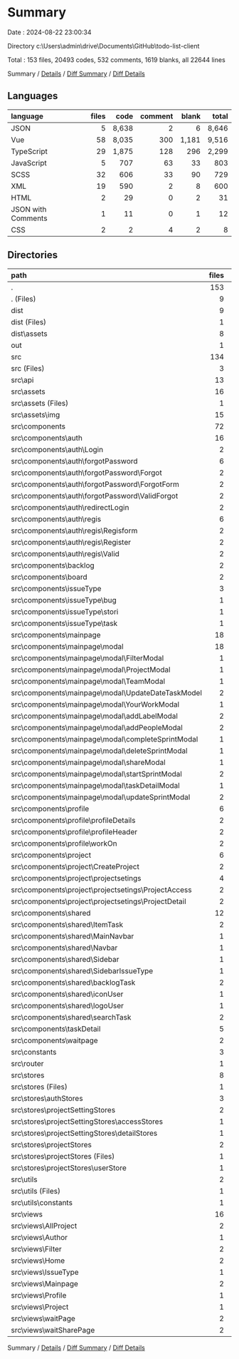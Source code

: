 # Summary

Date : 2024-08-22 23:00:34

Directory c:\\Users\\admin\\drive\\Documents\\GitHub\\todo-list-client

Total : 153 files,  20493 codes, 532 comments, 1619 blanks, all 22644 lines

Summary / [Details](details.md) / [Diff Summary](diff.md) / [Diff Details](diff-details.md)

## Languages
| language | files | code | comment | blank | total |
| :--- | ---: | ---: | ---: | ---: | ---: |
| JSON | 5 | 8,638 | 2 | 6 | 8,646 |
| Vue | 58 | 8,035 | 300 | 1,181 | 9,516 |
| TypeScript | 29 | 1,875 | 128 | 296 | 2,299 |
| JavaScript | 5 | 707 | 63 | 33 | 803 |
| SCSS | 32 | 606 | 33 | 90 | 729 |
| XML | 19 | 590 | 2 | 8 | 600 |
| HTML | 2 | 29 | 0 | 2 | 31 |
| JSON with Comments | 1 | 11 | 0 | 1 | 12 |
| CSS | 2 | 2 | 4 | 2 | 8 |

## Directories
| path | files | code | comment | blank | total |
| :--- | ---: | ---: | ---: | ---: | ---: |
| . | 153 | 20,493 | 532 | 1,619 | 22,644 |
| . (Files) | 9 | 7,878 | 5 | 14 | 7,897 |
| dist | 9 | 606 | 33 | 14 | 653 |
| dist (Files) | 1 | 16 | 0 | 1 | 17 |
| dist\\assets | 8 | 590 | 33 | 13 | 636 |
| out | 1 | 830 | 0 | 0 | 830 |
| src | 134 | 11,179 | 494 | 1,591 | 13,264 |
| src (Files) | 3 | 20 | 2 | 7 | 29 |
| src\\api | 13 | 1,398 | 60 | 228 | 1,686 |
| src\\assets | 16 | 512 | 4 | 9 | 525 |
| src\\assets (Files) | 1 | 5 | 2 | 2 | 9 |
| src\\assets\\img | 15 | 507 | 2 | 7 | 516 |
| src\\components | 72 | 7,136 | 281 | 1,066 | 8,483 |
| src\\components\\auth | 16 | 1,034 | 29 | 165 | 1,228 |
| src\\components\\auth\\Login | 2 | 147 | 5 | 22 | 174 |
| src\\components\\auth\\forgotPassword | 6 | 415 | 15 | 68 | 498 |
| src\\components\\auth\\forgotPassword\\Forgot | 2 | 102 | 3 | 18 | 123 |
| src\\components\\auth\\forgotPassword\\ForgotForm | 2 | 162 | 5 | 29 | 196 |
| src\\components\\auth\\forgotPassword\\ValidForgot | 2 | 151 | 7 | 21 | 179 |
| src\\components\\auth\\redirectLogin | 2 | 57 | 0 | 16 | 73 |
| src\\components\\auth\\regis | 6 | 415 | 9 | 59 | 483 |
| src\\components\\auth\\regis\\Regisform | 2 | 158 | 4 | 20 | 182 |
| src\\components\\auth\\regis\\Register | 2 | 109 | 2 | 23 | 134 |
| src\\components\\auth\\regis\\Valid | 2 | 148 | 3 | 16 | 167 |
| src\\components\\backlog | 2 | 508 | 32 | 117 | 657 |
| src\\components\\board | 2 | 442 | 16 | 51 | 509 |
| src\\components\\issueType | 3 | 577 | 33 | 51 | 661 |
| src\\components\\issueType\\bug | 1 | 189 | 11 | 17 | 217 |
| src\\components\\issueType\\stori | 1 | 194 | 11 | 17 | 222 |
| src\\components\\issueType\\task | 1 | 194 | 11 | 17 | 222 |
| src\\components\\mainpage | 18 | 1,163 | 82 | 259 | 1,504 |
| src\\components\\mainpage\\modal | 18 | 1,163 | 82 | 259 | 1,504 |
| src\\components\\mainpage\\modal\\FilterModal | 1 | 42 | 2 | 9 | 53 |
| src\\components\\mainpage\\modal\\ProjectModal | 1 | 72 | 25 | 14 | 111 |
| src\\components\\mainpage\\modal\\TeamModal | 1 | 33 | 3 | 10 | 46 |
| src\\components\\mainpage\\modal\\UpdateDateTaskModel | 2 | 112 | 18 | 22 | 152 |
| src\\components\\mainpage\\modal\\YourWorkModal | 1 | 112 | 11 | 22 | 145 |
| src\\components\\mainpage\\modal\\addLabelModal | 2 | 72 | 0 | 16 | 88 |
| src\\components\\mainpage\\modal\\addPeopleModal | 2 | 102 | 0 | 16 | 118 |
| src\\components\\mainpage\\modal\\completeSprintModal | 1 | 65 | 5 | 18 | 88 |
| src\\components\\mainpage\\modal\\deleteSprintModal | 1 | 79 | 3 | 31 | 113 |
| src\\components\\mainpage\\modal\\shareModal | 1 | 107 | 2 | 19 | 128 |
| src\\components\\mainpage\\modal\\startSprintModal | 2 | 166 | 6 | 36 | 208 |
| src\\components\\mainpage\\modal\\taskDetailModal | 1 | 39 | 1 | 10 | 50 |
| src\\components\\mainpage\\modal\\updateSprintModal | 2 | 162 | 6 | 36 | 204 |
| src\\components\\profile | 6 | 299 | 2 | 29 | 330 |
| src\\components\\profile\\profileDetails | 2 | 205 | 2 | 17 | 224 |
| src\\components\\profile\\profileHeader | 2 | 47 | 0 | 5 | 52 |
| src\\components\\profile\\workOn | 2 | 47 | 0 | 7 | 54 |
| src\\components\\project | 6 | 542 | 32 | 51 | 625 |
| src\\components\\project\\CreateProject | 2 | 105 | 26 | 20 | 151 |
| src\\components\\project\\projectsetings | 4 | 437 | 6 | 31 | 474 |
| src\\components\\project\\projectsetings\\ProjectAccess | 2 | 272 | 4 | 21 | 297 |
| src\\components\\project\\projectsetings\\ProjectDetail | 2 | 165 | 2 | 10 | 177 |
| src\\components\\shared | 12 | 1,294 | 31 | 226 | 1,551 |
| src\\components\\shared\\ItemTask | 2 | 268 | 1 | 26 | 295 |
| src\\components\\shared\\MainNavbar | 1 | 168 | 4 | 22 | 194 |
| src\\components\\shared\\Navbar | 1 | 41 | 0 | 9 | 50 |
| src\\components\\shared\\Sidebar | 1 | 168 | 6 | 34 | 208 |
| src\\components\\shared\\SidebarIssueType | 1 | 124 | 6 | 36 | 166 |
| src\\components\\shared\\backlogTask | 2 | 411 | 13 | 73 | 497 |
| src\\components\\shared\\iconUser | 1 | 8 | 0 | 4 | 12 |
| src\\components\\shared\\logoUser | 1 | 23 | 0 | 4 | 27 |
| src\\components\\shared\\searchTask | 2 | 83 | 1 | 18 | 102 |
| src\\components\\taskDetail | 5 | 1,041 | 18 | 92 | 1,151 |
| src\\components\\waitpage | 2 | 236 | 6 | 25 | 267 |
| src\\constants | 3 | 70 | 53 | 8 | 131 |
| src\\router | 1 | 173 | 33 | 19 | 225 |
| src\\stores | 8 | 330 | 11 | 44 | 385 |
| src\\stores (Files) | 1 | 3 | 0 | 3 | 6 |
| src\\stores\\authStores | 3 | 150 | 4 | 18 | 172 |
| src\\stores\\projectSettingStores | 2 | 46 | 2 | 4 | 52 |
| src\\stores\\projectSettingStores\\accessStores | 1 | 23 | 1 | 2 | 26 |
| src\\stores\\projectSettingStores\\detailStores | 1 | 23 | 1 | 2 | 26 |
| src\\stores\\projectStores | 2 | 131 | 5 | 19 | 155 |
| src\\stores\\projectStores (Files) | 1 | 80 | 4 | 11 | 95 |
| src\\stores\\projectStores\\userStore | 1 | 51 | 1 | 8 | 60 |
| src\\utils | 2 | 43 | 0 | 8 | 51 |
| src\\utils (Files) | 1 | 13 | 0 | 4 | 17 |
| src\\utils\\constants | 1 | 30 | 0 | 4 | 34 |
| src\\views | 16 | 1,497 | 50 | 202 | 1,749 |
| src\\views\\AllProject | 2 | 240 | 4 | 32 | 276 |
| src\\views\\Author | 1 | 6 | 0 | 2 | 8 |
| src\\views\\Filter | 2 | 489 | 9 | 60 | 558 |
| src\\views\\Home | 2 | 163 | 7 | 27 | 197 |
| src\\views\\IssueType | 1 | 12 | 2 | 3 | 17 |
| src\\views\\Mainpage | 2 | 33 | 0 | 8 | 41 |
| src\\views\\Profile | 1 | 71 | 16 | 13 | 100 |
| src\\views\\Project | 1 | 21 | 0 | 7 | 28 |
| src\\views\\waitPage | 2 | 226 | 6 | 25 | 257 |
| src\\views\\waitSharePage | 2 | 236 | 6 | 25 | 267 |

Summary / [Details](details.md) / [Diff Summary](diff.md) / [Diff Details](diff-details.md)